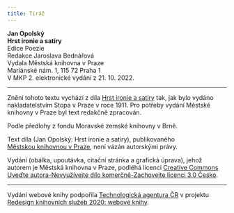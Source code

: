 ```yaml
---
title: Tiráž
---
```


**Jan Opolský    
Hrst ironie a satiry**  
Edice Poezie  
Redakce Jaroslava Bednářová  
Vydala Městská knihovna v Praze  
Mariánské nám. 1, 115 72 Praha 1  
V MKP 2. elektronické vydání z 21. 10. 2022.

***

Znění tohoto textu vychází z díla [Hrst ironie a satiry](https://search.mlp.cz/cz/titul/hrst-ironie-a-satiry/141890/#/getPodobneTituly=deskriptory-eq:97604239-amp:key-eq:141890) tak, jak bylo vydáno nakladatelstvím Stopa v Praze v roce 1911. Pro potřeby vydání Městské knihovny v Praze byl text redakčně zpracován.

Podle předlohy z fondu Moravské zemské knihovny v Brně.

Text díla (Jan Opolský: Hrst ironie a satiry), publikovaného [Městskou knihovnou v Praze](https://www.mlp.cz/cz/), není vázán autorskými právy.

Vydání (obálka, upoutávka, citační stránka a grafická úprava), jehož autorem je Městská knihovna v Praze, podléhá licenci [Creative Commons Uveďte autora-Nevyužívejte dílo komerčně-Zachovejte licenci 3.0 Česko](https://creativecommons.org/licenses/by-nc-sa/3.0/cz/).


***

Vydání webové knihy podpořila [Technologická agentura ČR](https://www.tacr.cz/) v projektu [Redesign knihovních služeb 2020: webové knihy](https://starfos.tacr.cz/cs/project/TL04000391).